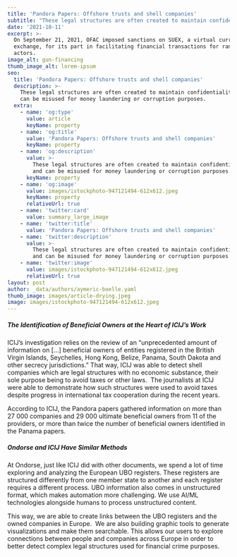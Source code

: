 ```yaml
---
title: 'Pandora Papers: Offshore trusts and shell companies'
subtitle: "These legal structures are often created to maintain confidentiality, and can be misused for money laundering or corruption purposes.\_ The International Consortium of Investigative Journalists showed how these entities can also be used for tax evasion purposes."
date: '2021-10-11'
excerpt: >-
  On September 21, 2021, OFAC imposed sanctions on SUEX, a virtual currency
  exchange, for its part in facilitating financial transactions for ransomware
  actors.
image_alt: gun-financing
thumb_image_alt: lorem-ipsum
seo:
  title: 'Pandora Papers: Offshore trusts and shell companies'
  description: >-
    These legal structures are often created to maintain confidentiality, and
    can be misused for money laundering or corruption purposes. 
  extra:
    - name: 'og:type'
      value: article
      keyName: property
    - name: 'og:title'
      value: 'Pandora Papers: Offshore trusts and shell companies'
      keyName: property
    - name: 'og:description'
      value: >-
        These legal structures are often created to maintain confidentiality,
        and can be misused for money laundering or corruption purposes. 
      keyName: property
    - name: 'og:image'
      value: images/istockphoto-947121494-612x612.jpeg
      keyName: property
      relativeUrl: true
    - name: 'twitter:card'
      value: summary_large_image
    - name: 'twitter:title'
      value: 'Pandora Papers: Offshore trusts and shell companies'
    - name: 'twitter:description'
      value: >-
        These legal structures are often created to maintain confidentiality,
        and can be misused for money laundering or corruption purposes. 
    - name: 'twitter:image'
      value: images/istockphoto-947121494-612x612.jpeg
      relativeUrl: true
layout: post
author: _data/authors/aymeric-boelle.yaml
thumb_image: images/article-drying.jpeg
image: images/istockphoto-947121494-612x612.jpeg
---
```

##### The Identification of Beneficial Owners at the Heart of ICIJ’s Work

ICIJ’s investigation relies on the review of an “unprecedented amount of information on \[...] beneficial owners of entities registered in the British Virgin Islands, Seychelles, Hong Kong, Belize, Panama, South Dakota and other secrecy jurisdictions.” That way, ICIJ was able to detect shell companies which are legal structures with no economic substance, their sole purpose being to avoid taxes or other laws.  The journalists at ICIJ were able to demonstrate how such structures were used to avoid taxes despite progress in international tax cooperation during the recent years.

According to ICIJ, the Pandora papers gathered information on more than 27 000 companies and 29 000 ultimate beneficial owners from 11 of the providers, or more than twice the number of beneficial owners identified in the Panama papers.

##### Ondorse and ICIJ Have Similar Methods

At Ondorse, just like ICIJ did with other documents, we spend a lot of time exploring and analyzing the European UBO registers. These registers are structured differently from one member state to another and each register requires a different process. UBO information also comes in unstructured format, which makes automation more challenging. We use AI/ML technologies alongside humans to process unstructured content. 

This way, we are able to create links between the UBO registers and the owned companies in Europe.  We are also building graphic tools to generate visualizations and make them searchable. This allows our users to explore connections between people and companies across Europe in order to better detect complex legal structures used for financial crime purposes.
